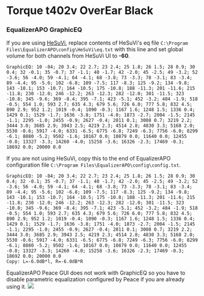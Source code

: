# Torque t402v OverEar Black
### EqualizerAPO GraphicEQ
If you are using [HeSuVi](https://sourceforge.net/projects/hesuvi/), replace contents of HeSuVi's eq file `C:\Program Files\EqualizerAPO\config\HeSuVi\eq.txt` with this line and set global volume for both channels from HeSuVi UI to **-60**.
```
GraphicEQ: 10 -84; 20 3.4; 22 2.7; 23 2.4; 25 1.8; 26 1.5; 28 0.9; 30 0.4; 32 -0.1; 35 -0.7; 37 -1.1; 40 -1.7; 42 -2.0; 45 -2.5; 49 -3.2; 52 -3.6; 56 -4.0; 59 -4.1; 64 -4.1; 68 -3.8; 73 -3.3; 78 -3.1; 83 -3.4; 89 -4.4; 95 -5.6; 102 -6.8; 109 -7.5; 117 -8.3; 125 -9.2; 134 -9.8; 143 -10.1; 153 -10.7; 164 -10.5; 175 -10.8; 188 -11.3; 201 -11.6; 215 -11.8; 230 -12.0; 246 -12.2; 263 -12.3; 282 -12.0; 301 -11.5; 323 -10.8; 345 -9.6; 369 -8.4; 395 -7.1; 423 -5.1; 452 -3.2; 484 -1.9; 518 -0.5; 554 1.0; 593 2.7; 635 4.3; 679 5.6; 726 6.0; 777 5.8; 832 4.5; 890 2.9; 952 1.2; 1019 -0.4; 1090 -0.3; 1167 1.6; 1248 1.5; 1336 0.4; 1429 0.1; 1529 -1.7; 1636 -3.8; 1751 -4.0; 1873 -2.7; 2004 -1.5; 2145 -1.1; 2295 -1.0; 2455 -0.9; 2627 -0.4; 2811 0.1; 3008 0.7; 3219 2.2; 3444 3.0; 3685 2.9; 3943 2.5; 4219 2.3; 4514 2.8; 4830 3.3; 5168 2.0; 5530 -0.6; 5917 -4.0; 6331 -6.5; 6775 -6.8; 7249 -6.3; 7756 -6.0; 8299 -6.1; 8880 -5.2; 9502 -1.6; 10167 0.0; 10879 0.0; 11640 0.0; 12455 -0.8; 13327 -3.3; 14260 -4.0; 15258 -3.6; 16326 -2.3; 17469 -0.3; 18692 0.0; 20000 0.0
```
If you are not using HeSuVi, copy this to the end of EqualizerAPO configuration file `C:\Program Files\EqualizerAPO\config\config.txt`.
```
GraphicEQ: 10 -84; 20 3.4; 22 2.7; 23 2.4; 25 1.8; 26 1.5; 28 0.9; 30 0.4; 32 -0.1; 35 -0.7; 37 -1.1; 40 -1.7; 42 -2.0; 45 -2.5; 49 -3.2; 52 -3.6; 56 -4.0; 59 -4.1; 64 -4.1; 68 -3.8; 73 -3.3; 78 -3.1; 83 -3.4; 89 -4.4; 95 -5.6; 102 -6.8; 109 -7.5; 117 -8.3; 125 -9.2; 134 -9.8; 143 -10.1; 153 -10.7; 164 -10.5; 175 -10.8; 188 -11.3; 201 -11.6; 215 -11.8; 230 -12.0; 246 -12.2; 263 -12.3; 282 -12.0; 301 -11.5; 323 -10.8; 345 -9.6; 369 -8.4; 395 -7.1; 423 -5.1; 452 -3.2; 484 -1.9; 518 -0.5; 554 1.0; 593 2.7; 635 4.3; 679 5.6; 726 6.0; 777 5.8; 832 4.5; 890 2.9; 952 1.2; 1019 -0.4; 1090 -0.3; 1167 1.6; 1248 1.5; 1336 0.4; 1429 0.1; 1529 -1.7; 1636 -3.8; 1751 -4.0; 1873 -2.7; 2004 -1.5; 2145 -1.1; 2295 -1.0; 2455 -0.9; 2627 -0.4; 2811 0.1; 3008 0.7; 3219 2.2; 3444 3.0; 3685 2.9; 3943 2.5; 4219 2.3; 4514 2.8; 4830 3.3; 5168 2.0; 5530 -0.6; 5917 -4.0; 6331 -6.5; 6775 -6.8; 7249 -6.3; 7756 -6.0; 8299 -6.1; 8880 -5.2; 9502 -1.6; 10167 0.0; 10879 0.0; 11640 0.0; 12455 -0.8; 13327 -3.3; 14260 -4.0; 15258 -3.6; 16326 -2.3; 17469 -0.3; 18692 0.0; 20000 0.0
Copy: L=-6.0dB*l, R=-6.0dB*R
```
EqualizerAPO Peace GUI does not work with GraphicEQ so you have to disable parametric equalization configured by Peace if you are already using it.
![](https://raw.githubusercontent.com/jaakkopasanen/AutoEq/master/results/Sonoma%20Model%20One/innerfidelity/onear/Torque%20t402v%20OverEar%20Black/Torque%20t402v%20OverEar%20Black.png)
